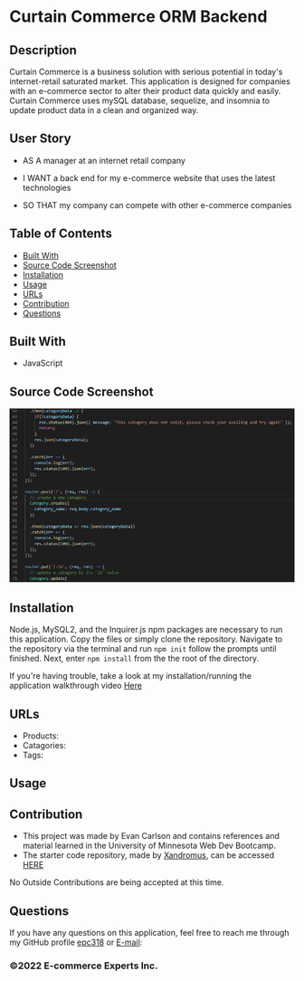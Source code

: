 # Curtain Commerce ORM Backend

## Description
Curtain Commerce is a business solution with serious potential in today's internet-retail saturated market. This application is designed for companies with an e-commerce sector to alter their product data quickly and easily. Curtain Commerce uses mySQL database, sequelize, and insomnia to update product data in a clean and organized way.

## User Story
* AS A manager at an internet retail company

* I WANT a back end for my e-commerce website that uses the latest technologies

* SO THAT my company can compete with other e-commerce companies


## Table of Contents
- [Built With](#languages)
- [Source Code Screenshot](#Code)
- [Installation](#Install)
- [Usage](#Usage)
- [URLs](#Links)
- [Contribution](#contributing)
- [Questions](#questions)

## Built With
* JavaScript

## Source Code Screenshot
![Source Code Example](images/source_code_ex.png)

## Installation
<p>Node.js, MySQL2, and the Inquirer.js npm packages are necessary to run this application. Copy the files or simply clone the repository. Navigate to the repository via the terminal and run
<code>npm init</code> follow the prompts until finished. Next, enter <code>npm install</code> from the the root of the directory.</p>

If you're having trouble, take a look at my installation/running the application walkthrough video [Here]()

## URLs
* Products:
* Catagories:
* Tags:

## Usage


## Contribution
- This project was made by Evan Carlson and contains references and material learned in the University of Minnesota Web Dev Bootcamp.
- The starter code repository, made by [Xandromus](https://github.com/Xandromus), can be accessed [HERE](https://github.com/coding-boot-camp/fantastic-umbrella)


No Outside Contributions are being accepted at this time.

## Questions
If you have any questions on this application, feel free to reach me through my GitHub profile [epc318](https://github.com/epc318) or [E-mail](carl4917@umn.edu):


### ©️2022 E-commerce Experts Inc.